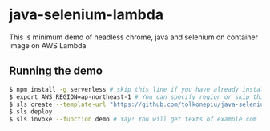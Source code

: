 # java-selenium-lambda

This is minimum demo of headless chrome, java and selenium on container image on AWS Lambda

## Running the demo

```bash
$ npm install -g serverless # skip this line if you have already installed Serverless Framework
$ export AWS_REGION=ap-northeast-1 # You can specify region or skip this line. us-east-1 will be used by default.
$ sls create --template-url "https://github.com/tolkonepiu/java-selenium-lambda/tree/main" --path java-selenium-lambda && cd $_
$ sls deploy
$ sls invoke --function demo # Yay! You will get texts of example.com
```
